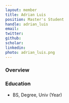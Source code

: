 ```yaml
---
layout: member
title: Adrian Luis​
position: Master's Student
handle: adrian_luis​
email: 
twitter:
github:
scholar:
linkedin: 
photo: adrian_luis​.png
---
```


### Overview


### Education
- BS, Degree, Univ (Year)